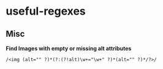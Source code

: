 # useful-regexes

## Misc

**Find Images with empty or missing alt attributes**

`/<img (alt="" ?)*(?:(?!alt)\w+="\w+" ?)*(alt="" ?)*/?>/`
